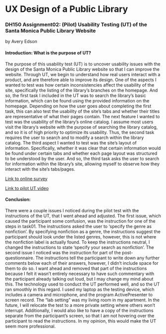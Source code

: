 # UX Design of a Public Library 

### DH150 Assignment02: (Pilot) Usability Testing (UT) of the Santa Monica Public Library Website 
by Avery Edson

#### Introduction: What is the purpose of UT?

The purpose of this usability test (UT) is to uncover usability issues with the design of the Santa Monica Public Library website so that I can improve the website. Through UT, we begin to understand how real users interact with a product, and are therefore able to improve its design. One of the aspects I wanted to test was how certain inconsistencies affect the usability of the site, specifically the listing of the library’s branches on the homepage. And so, the first task I included in the UT was to search the library’s basic information, which can be found using the provided information on the homepage. Depending on how the user goes about completing the first task, this can also test the usability of the site’s tabs and whether their titles are representative of what their pages contain. The next feature I wanted to test was the usability of the library’s online catalog. I assume most users visit the library’s website with the purpose of searching the library catalog, and so it is of high priority to optimize its usability. Thus, the second task requires the user to search and to modify a search within the library catalog. The third aspect I wanted to test was the site’s layout of information. Specifically, whether it was clear that certain information would be found under certain tabs and whether each page layout was structured to be understood by the user. And so, the third task asks the user to search for information within the library’s site, allowing myself to observe how they interact with the site’s tabs/pages.

[Link to online survey](https://forms.gle/shAwhGvCen2a42y77)

[Link to pilot UT video](https://drive.google.com/file/d/1nyb6Q5BHvOsodQlYyRkTni3IW98gtw9Q/view?usp=sharing)

#### Conclusion:

There were a couple issues I noticed during the pilot test with the instructions of the UT, that I went ahead and adjusted. The first issue, which caused the participant some confusion, was the instruction for one of the steps in task01. The instructions asked the user to ‘specify the genre as nonfiction’. By specifying nonfiction as a genre, the instructions suggest the participant should look under the listed genres, however, this is not where the nonfiction label is actually found. To keep the instructions neutral, I changed the instructions to state ‘specify your search as nonfiction’. The second issue I noticed was the instruction for part of the post-questionnaire. The instructions tell the participant to write down any further comments below each of their answers, however, I didn’t include space for them to do so. I want ahead and removed that part of the instructions because I felt it wasn’t entirely necessary to have such commentary with the participant already talking out loud, but I may change my mind about this. The technology used to conduct the UT performed well, and so the UT ran smoothly in this regard. I used my laptop as the testing device, which includes a camera and microphone, and the program ActivePresenter to screen record. The “lab setting” was my living room in my apartment. In the future, I will relocate the test to a more private setting where others won’t interrupt. Additionally, I would also like to have a copy of the instructions separate from the participant’s screen, so that I am not hovering over the participant to read the instructions. In my opinion, this would make the UT seem more professional.
